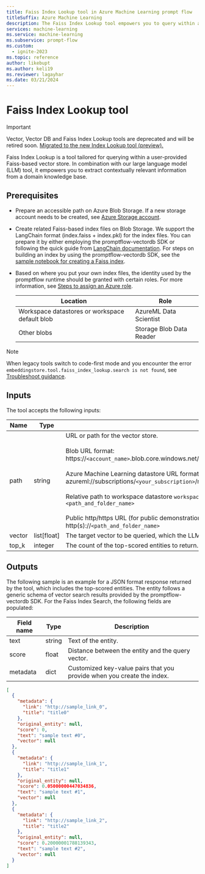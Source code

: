 ```yaml
---
title: Faiss Index Lookup tool in Azure Machine Learning prompt flow
titleSuffix: Azure Machine Learning
description: The Faiss Index Lookup tool empowers you to query within a user-provided Faiss-based vector store and extract contextually relevant information from a domain knowledge base.
services: machine-learning
ms.service: machine-learning
ms.subservice: prompt-flow
ms.custom:
  - ignite-2023
ms.topic: reference
author: likebupt
ms.author: keli19
ms.reviewer: lagayhar
ms.date: 03/21/2024
---
```


# Faiss Index Lookup tool

> [!IMPORTANT]
> Vector, Vector DB and Faiss Index Lookup tools are deprecated and will be retired soon. [Migrated to the new Index Lookup tool (preview).](index-lookup-tool.md#how-to-migrate-from-legacy-tools-to-the-index-lookup-tool)

Faiss Index Lookup is a tool tailored for querying within a user-provided Faiss-based vector store. In combination with our large language model (LLM) tool, it empowers you to extract contextually relevant information from a domain knowledge base.

## Prerequisites

- Prepare an accessible path on Azure Blob Storage. If a new storage account needs to be created, see [Azure Storage account](../../../storage/common/storage-account-create.md).
- Create related Faiss-based index files on Blob Storage. We support the LangChain format (index.faiss + index.pkl) for the index files. You can prepare it by either employing the promptflow-vectordb SDK or following the quick guide from [LangChain documentation](https://python.langchain.com/docs/modules/data_connection/vectorstores/). For steps on building an index by using the promptflow-vectordb SDK, see the [sample notebook for creating a Faiss index](https://aka.ms/pf-sample-build-faiss-index).
- Based on where you put your own index files, the identity used by the promptflow runtime should be granted with certain roles. For more information, see [Steps to assign an Azure role](../../../role-based-access-control/role-assignments-steps.md).

    | Location | Role |
    | ---- | ---- |
    | Workspace datastores or workspace default blob | AzureML Data Scientist |
    | Other blobs | Storage Blob Data Reader |

> [!NOTE]
> When legacy tools switch to code-first mode and you encounter the error `embeddingstore.tool.faiss_index_lookup.search is not found`, see [Troubleshoot guidance](./troubleshoot-guidance.md).

## Inputs

The tool accepts the following inputs:

| Name | Type | Description | Required |
| ---- | ---- | ----------- | -------- |
| path | string | URL or path for the vector store.<br><br>Blob URL format:<br>https://`<account_name>`.blob.core.windows.net/`<container_name>`/`<path_and_folder_name>`<br><br>Azure Machine Learning datastore URL format:<br>azureml://subscriptions/`<your_subscription>`/resourcegroups/`<your_resource_group>`/workspaces/`<your_workspace>`/data/`<data_path>`<br><br>Relative path to workspace datastore `workspaceblobstore`:<br>`<path_and_folder_name>`<br><br> Public http/https URL (for public demonstration):<br>http(s)://`<path_and_folder_name>` | Yes |
| vector | list[float] | The target vector to be queried, which the LLM tool can generate. | Yes |
| top_k | integer | The count of the top-scored entities to return. Default value is 3. | No |

## Outputs

The following sample is an example for a JSON format response returned by the tool, which includes the top-scored entities. The entity follows a generic schema of vector search results provided by the promptflow-vectordb SDK. For the Faiss Index Search, the following fields are populated:

| Field name | Type | Description |
| ---- | ---- | ----------- |
| text | string | Text of the entity. |
| score | float | Distance between the entity and the query vector. |
| metadata | dict | Customized key-value pairs that you provide when you create the index. |

```json
[
  {
    "metadata": {
      "link": "http://sample_link_0",
      "title": "title0"
    },
    "original_entity": null,
    "score": 0,
    "text": "sample text #0",
    "vector": null
  },
  {
    "metadata": {
      "link": "http://sample_link_1",
      "title": "title1"
    },
    "original_entity": null,
    "score": 0.05000000447034836,
    "text": "sample text #1",
    "vector": null
  },
  {
    "metadata": {
      "link": "http://sample_link_2",
      "title": "title2"
    },
    "original_entity": null,
    "score": 0.20000001788139343,
    "text": "sample text #2",
    "vector": null
  }
]

```
